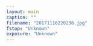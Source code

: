 ```yaml
---
layout: main
caption: ""
filename: "20171116220236.jpg"
fstop: "Unknown"
exposure: "Unknown"
---
```

